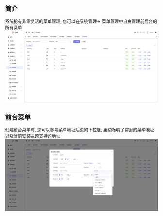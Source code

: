 ## 简介
系统拥有非常灵活的菜单管理, 您可以在系统管理-> 菜单管理中自由管理前后台的所有菜单
![themes](./images/1732171293525.jpg)

## 前台菜单
创建前台菜单时, 您可以参考菜单地址后边的下拉框, 里边标明了常用的菜单地址以及当前安装主题支持的地址
![themes](./images/1732171400231.jpg)
